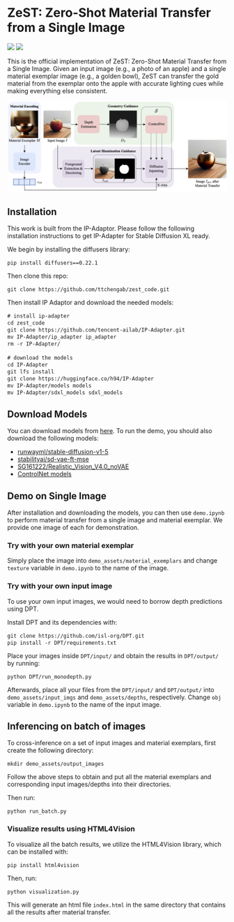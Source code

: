 #  ZeST: Zero-Shot Material Transfer from a Single Image

<a href='https://ttchengab.github.io/zest/'><img src='https://img.shields.io/badge/Project-Page-green'></a> 
<a href=''><img src='https://img.shields.io/badge/Paper-blue'></a> 

This is the official implementation of ZeST: Zero-Shot Material Transfer from a Single Image. Given an input image (e.g., a photo of an apple) and a single material exemplar image (e.g., a golden bowl), ZeST can transfer the gold material from the exemplar onto the apple with accurate lighting cues while making everything else consistent.

![arch](fig/method.jpg)

## Installation
This work is built from the IP-Adaptor. Please follow the following installation instructions to get IP-Adapter for Stable Diffusion XL ready.

We begin by installing the diffusers library:

```
pip install diffusers==0.22.1
```

Then clone this repo:

```
git clone https://github.com/ttchengab/zest_code.git
```

Then install IP Adaptor and download the needed models:
```
# install ip-adapter
cd zest_code
git clone https://github.com/tencent-ailab/IP-Adapter.git
mv IP-Adapter/ip_adapter ip_adapter
rm -r IP-Adapter/

# download the models
cd IP-Adapter
git lfs install
git clone https://huggingface.co/h94/IP-Adapter
mv IP-Adapter/models models
mv IP-Adapter/sdxl_models sdxl_models
```

## Download Models

You can download models from [here](https://huggingface.co/h94/IP-Adapter). To run the demo, you should also download the following models:
- [runwayml/stable-diffusion-v1-5](https://huggingface.co/runwayml/stable-diffusion-v1-5)
- [stabilityai/sd-vae-ft-mse](https://huggingface.co/stabilityai/sd-vae-ft-mse)
- [SG161222/Realistic_Vision_V4.0_noVAE](https://huggingface.co/SG161222/Realistic_Vision_V4.0_noVAE)
- [ControlNet models](https://huggingface.co/lllyasviel)

## Demo on Single Image

After installation and downloading the models, you can then use `demo.ipynb` to perform material transfer from a single image and material exemplar. We provide one image of each for demonstration.

### Try with your own material exemplar

Simply place the image into `demo_assets/material_exemplars` and change `texture` variable in `demo.ipynb` to the name of the image.

### Try with your own input image

To use your own input images, we would need to borrow depth predictions using DPT.

Install DPT and its dependencies with:

```
git clone https://github.com/isl-org/DPT.git
pip install -r DPT/requirements.txt
```

Place your images inside `DPT/input/` and obtain the results in `DPT/output/` by running:

```
python DPT/run_monodepth.py
```

Afterwards, place all your files from the `DPT/input/` and `DPT/output/` into `demo_assets/input_imgs` and `demo_assets/depths`, respectively. Change `obj` variable in `demo.ipynb` to the name of the input image.

## Inferencing on batch of images
To cross-inference on a set of input images and material exemplars, first create the following directory: 

```
mkdir demo_assets/output_images
```

Follow the above steps to obtain and put all the material exemplars and corresponding input images/depths into their directories.

Then run:

```
python run_batch.py
```

### Visualize results using HTML4Vision

To visualize all the batch results, we utilize the HTML4Vision library, which can be installed with:

```
pip install html4vision
```

Then, run:

```
python visualization.py
```

This will generate an html file `index.html` in the same directory that contains all the results after material transfer.

